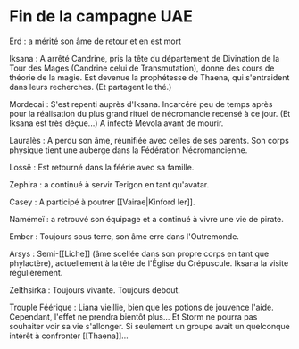 # Fin de la campagne UAE

Erd : a mérité son âme de retour et en est mort

Iksana : A arrêté Candrine, pris la tête du département de Divination de la Tour des Mages (Candrine celui de Transmutation), donne des cours de théorie de la magie.
Est devenue la prophétesse de Thaena, qui s'entraident dans leurs recherches. (Et partagent le thé.)

Mordecai : S'est repenti auprès d'Iksana. Incarcéré peu de temps après pour la réalisation du plus grand rituel de nécromancie recensé à ce jour. (Et Iksana est très déçue...)
A infecté Mevola avant de mourir.

Lauralès : A perdu son âme, réunifiée avec celles de ses parents. Son corps physique tient une auberge dans la Fédération Nécromancienne.

Lossë : Est retourné dans la féérie avec sa famille.

Zephira : a continué à servir Terigon en tant qu'avatar.

Casey : A participé à poutrer [[Vairae|Kinford Ier]].

Namémeï : a retrouvé son équipage et a continué à vivre une vie de pirate.

Ember : Toujours sous terre, son âme erre dans l'Outremonde.

Arsys : Semi-[[Liche]] (âme scellée dans son propre corps en tant que phylactère), actuellement à la tête de l'Église du Crépuscule. Iksana la visite régulièrement.

Zelthsirka : Toujours vivante. Toujours debout.

Trouple Féérique : Liana vieillie, bien que les potions de jouvence l'aide. Cependant, l'effet ne prendra bientôt plus... Et Storm ne pourra pas souhaiter voir sa vie s'allonger. Si seulement un groupe avait un quelconque intérêt à confronter [[Thaena]]...